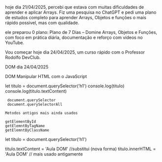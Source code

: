 

hoje dia 21/04/2025, percebi que estava com muitas dificuldades de aprender e aplicar Arrays. Fiz uma pesquisa no ChatGPT e pedi uma plano de estudos completo para aprender Arrays, Objetos e funções o mais rápido possivel, mas com qualidade.

ele preparou 0 plano:  Plano de 7 Dias – Domine Arrays, Objetos e Funções, com foco em prática diária, documentação e reforço com vídeos no YouTube.


Vou começar hoje dia 24/04/2025, um curso rápido com o Professor Rodolfo DevClub.


DOM dia 24/04/2025

DOM Manipular HTML com o JavaScript

let titulo = document.querySelector('h1')
    console.log(titulo)
     console.log(titulo.textContent)

     document.querySelector
     document.querySelectorAll

    Metodos antigos mais ainda usados

    getElementById
    getElemntByTagName
    getElemntByClassName

let titulo = document.querySelector('h1')

titulo.textContent = 'Aula DOM' //substitui (nova forma)
titulo.innerHTML = 'Aula DOM' // mais usado antigamente 